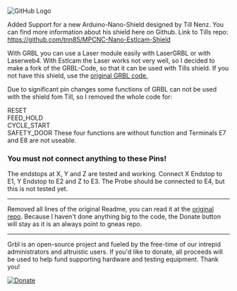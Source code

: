 ![GitHub Logo](https://github.com/gnea/gnea-Media/blob/master/Grbl%20Logo/Grbl%20Logo%20250px.png?raw=true)

Added Support for a new Arduino-Nano-Shield designed by Till Nenz. You can find more information about his shield here on Github.
Link to Tills repo: https://github.com/tnn85/MPCNC-Nano-Estlcam-Shield

With GRBL you can use a Laser module easily with LaserGRBL or with Laserweb4. With Estlcam the Laser works not very well, so I decided to make a fork of the GRBL-Code, so that it can be used with Tills shield. If you not have this shield, use the [original GRBL code.](https://github.com/gnea/grbl)   

Due to significant pin changes some functions of GRBL can not be used with the shield fom Till, so I removed the whole code for:

RESET      
FEED_HOLD     
CYCLE_START  
SAFETY_DOOR
These four functions are without function and Terminals E7 and E8 are not useable.
### You must not connect anything to these Pins!

The endstops at X, Y and Z are tested and working. Connect X Endstop to E1, Y Endstop to E2 and Z to E3. The Probe should be connected to E4, but this is not tested yet.


-------------
Removed all lines of the original Readme, you can read it at the [original repo](https://github.com/gnea/grbl).
Because I haven't done anything big to the code, the Donate button will stay as it is an always point to gneas repo.

-------------
Grbl is an open-source project and fueled by the free-time of our intrepid administrators and altruistic users. If you'd like to donate, all proceeds will be used to help fund supporting hardware and testing equipment. Thank you!

[![Donate](https://www.paypalobjects.com/en_US/i/btn/btn_donate_LG.gif)](https://www.paypal.com/cgi-bin/webscr?cmd=_s-xclick&hosted_button_id=CUGXJHXA36BYW)
